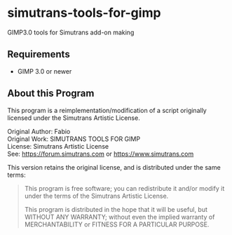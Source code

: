 # simutrans-tools-for-gimp
GIMP3.0 tools for Simutrans add-on making

## Requirements

- GIMP 3.0 or newer

## About this Program

This program is a reimplementation/modification of a script originally licensed under the Simutrans Artistic License.

Original Author: Fabio  
Original Work: SIMUTRANS TOOLS FOR GIMP  
License: Simutrans Artistic License  
See: https://forum.simutrans.com or https://www.simutrans.com

This version retains the original license, and is distributed under the same terms:

> This program is free software; you can redistribute it and/or modify
> it under the terms of the Simutrans Artistic License.
>
> This program is distributed in the hope that it will be useful,
> but WITHOUT ANY WARRANTY; without even the implied warranty of
> MERCHANTABILITY or FITNESS FOR A PARTICULAR PURPOSE.
